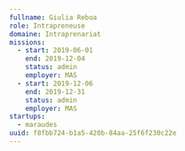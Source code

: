 ```yaml
---
fullname: Giulia Reboa
role: Intrapreneuse
domaine: Intraprenariat
missions:
  - start: 2019-06-01
    end: 2019-12-04
    status: admin
    employer: MAS
  - start: 2019-12-06
    end: 2019-12-31
    status: admin
    employer: MAS
startups:
  - maraudes
uuid: f8fbb724-b1a5-420b-84aa-25f6f230c22e
---
```

